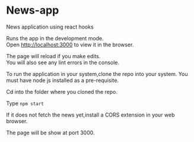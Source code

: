 # News-app
News application using react hooks


Runs the app in the development mode.<br />
Open [http://localhost:3000](http://localhost:3000) to view it in the browser.

The page will reload if you make edits.<br />
You will also see any lint errors in the console.

To run the application in your system,clone the repo into your system.
You must have node js installed as a pre-requisite.

Cd into the folder where you cloned the repo.

Type `npm start`

If it does not fetch the news yet,install a CORS extension in your web browser.

The page will be show at port 3000.
